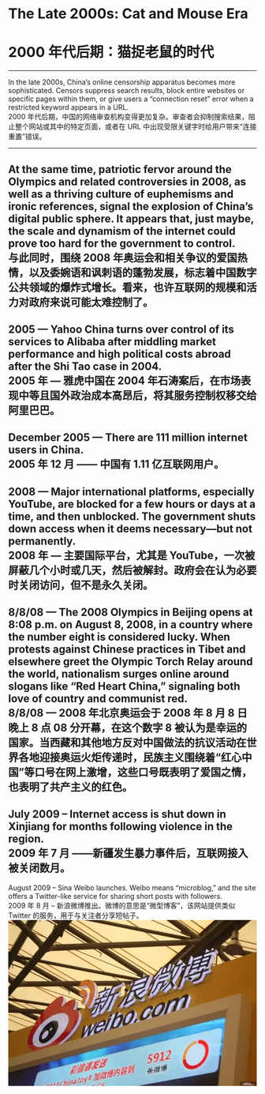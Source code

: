 # The Late 2000s: Cat and Mouse Era  
# 2000 年代后期：猫捉老鼠的时代
---
In the late 2000s, China’s online censorship apparatus becomes more sophisticated. Censors suppress search results, block entire websites or specific pages within them, or give users a “connection reset” error when a restricted keyword appears in a URL.   
2000 年代后期，中国的网络审查机构变得更加复杂。审查者会抑制搜索结果，阻止整个网站或其中的特定页面，或者在 URL 中出现受限关键字时给用户带来“连接重置”错误。

---

At the same time, patriotic fervor around the Olympics and related controversies in 2008, as well as a thriving culture of euphemisms and ironic references, signal the explosion of China’s digital public sphere. It appears that, just maybe, the scale and dynamism of the internet could prove too hard for the government to control.  
与此同时，围绕 2008 年奥运会和相关争议的爱国热情，以及委婉语和讽刺语的蓬勃发展，标志着中国数字公共领域的爆炸式增长。看来，也许互联网的规模和活力对政府来说可能太难控制了。
---
2005 — Yahoo China turns over control of its services to Alibaba after middling market performance and high political costs abroad after the Shi Tao case in 2004.  
2005 年 — 雅虎中国在 2004 年石涛案后，在市场表现中等且国外政治成本高昂后，将其服务控制权移交给阿里巴巴。
---
December 2005 —  There are 111 million internet users in China.  
2005 年 12 月 —— 中国有 1.11 亿互联网用户。
---
2008 —  Major international platforms, especially YouTube, are blocked for a few hours or days at a time, and then unblocked. The government shuts down access when it deems necessary—but not permanently.  
2008 年 —  主要国际平台，尤其是 YouTube，一次被屏蔽几个小时或几天，然后被解封。政府会在认为必要时关闭访问，但不是永久关闭。
---
8/8/08 —  The 2008 Olympics in Beijing opens at 8:08 p.m. on August 8, 2008, in a country where the number eight is considered lucky. When protests against Chinese practices in Tibet and elsewhere greet the Olympic Torch Relay around the world, nationalism surges online around slogans like “Red Heart China,” signaling both love of country and communist red.  
8/8/08 —  2008 年北京奥运会于 2008 年 8 月 8 日晚上 8 点 08 分开幕，在这个数字 8 被认为是幸运的国家。当西藏和其他地方反对中国做法的抗议活动在世界各地迎接奥运火炬传递时，民族主义围绕着“红心中国”等口号在网上激增，这些口号既表明了爱国之情，也表明了共产主义的红色。
---
July 2009 – Internet access is shut down in Xinjiang for months following violence in the region.   
2009 年 7 月 ——新疆发生暴力事件后，互联网接入被关闭数月。
---
August 2009 – Sina Weibo launches. Weibo means “microblog,” and the site offers a Twitter-like service for sharing short posts with followers.  
2009 年 8 月 – 新浪微博推出。微博的意思是“微型博客”，该网站提供类似 Twitter 的服务，用于与关注者分享短帖子。  
![新浪微博成立](./img/weibo.webp "Sina weibo")